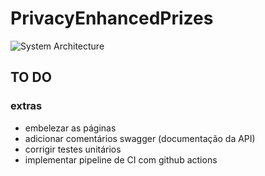 # PrivacyEnhancedPrizes

![System Architecture](https://raw.githubusercontent.com/lucascudo/PrivacyEnhancedPrizes/main/PrivacyEnhancedPrizes.png)

## TO DO
### extras
- embelezar as páginas
- adicionar comentários swagger (documentação da API)
- corrigir testes unitários
- implementar pipeline de CI com github actions
